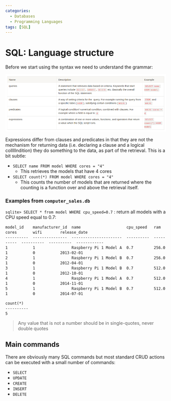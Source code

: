 ```yaml
---
categories:
  - Databases
  - Programming Languages
tags: [SQL]
---
```


# SQL: Language structure

Before we start using the syntax we need to understand the grammar:

![](/img/Pasted_image_20220314155028.png)

Expressions differ from clauses and predicates in that they are not the mechanism for returning data (i.e. declaring a clause and a logical colllllndition) they do something to the data, as part of the retrieval. This is a bit subtle:

- `SELECT name FROM model WHERE cores = "4"`
  - This retrieves the models that have 4 cores
- `SELECT count(*) FROM model WHERE cores = "4" `
  - This counts the number of models that are returned where the counting is a function over and above the retrieval itself.

### Examples from `computer_sales.db`

`sqlite> SELECT * from model WHERE cpu_speed=0.7` : return all models with a CPU speed equal to 0.7:

```
model_id    manufacturer_id  name                    cpu_speed   ram         cores       wifi        release_date
----------  ---------------  ----------------------  ----------  ----------  ----------  ----------  ------------
1           1                Raspberry Pi 1 Model A  0.7         256.0       1           0           2013-02-01
2           1                Raspberry Pi 1 Model B  0.7         256.0       1           0           2012-04-01
3           1                Raspberry Pi 1 Model B  0.7         512.0       1           0           2012-10-01
4           1                Raspberry Pi 1 Model A  0.7         512.0       1           0           2014-11-01
5           1                Raspberry Pi 1 Model B  0.7         512.0       1           0           2014-07-01
```

```
count(*)
----------
5
```

> Any value that is not a number should be in single-quotes, never double quotes

## Main commands

There are obviously many SQL commands but most standard CRUD actions can be executed with a small number of commands:

- `SELECT`
- `UPDATE`
- `CREATE`
- `INSERT`
- `DELETE`
